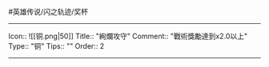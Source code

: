 #英雄传说/闪之轨迹/奖杯 

---

Icon:: ![[铜.png|50]]
Title:: "絢爛攻守"
Comment:: "戰術獎勵達到x2.0以上"
Type:: "铜"
Tips:: ""
Order:: 2

---